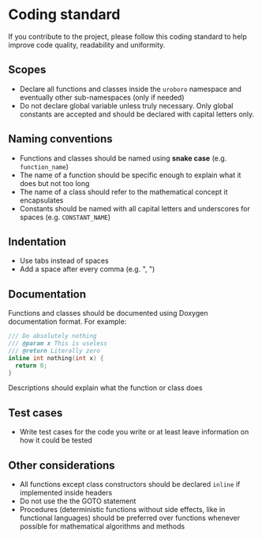# Coding standard
If you contribute to the project, please follow this coding standard to help improve code quality, readability and uniformity.

## Scopes
- Declare all functions and classes inside the `uroboro` namespace and eventually other sub-namespaces (only if needed)
- Do not declare global variable unless truly necessary. Only global constants are accepted and should be declared with capital letters only.

## Naming conventions
- Functions and classes should be named using **snake case** (e.g. `function_name`)
- The name of a function should be specific enough to explain what it does but not too long
- The name of a class should refer to the mathematical concept it encapsulates
- Constants should be named with all capital letters and underscores for spaces (e.g. `CONSTANT_NAME`)

## Indentation
- Use tabs instead of spaces
- Add a space after every comma (e.g. ", ")

## Documentation
Functions and classes should be documented using Doxygen documentation format.
For example:
```cpp
/// Do absolutely nothing
/// @param x This is useless
/// @return Literally zero
inline int nothing(int x) {
  return 0;
}
```
Descriptions should explain what the function or class does 

## Test cases
- Write test cases for the code you write or at least leave information on how it could be tested

## Other considerations
- All functions except class constructors should be declared `inline` if implemented inside headers
- Do not use the the GOTO statement
- Procedures (deterministic functions without side effects, like in functional languages) should be preferred over functions whenever possible for mathematical algorithms and methods
